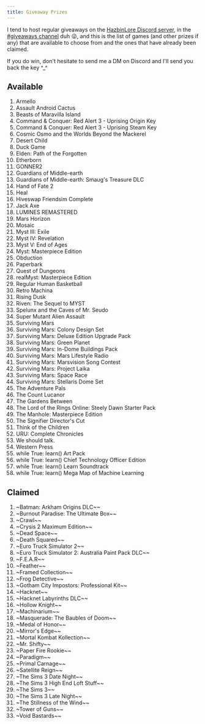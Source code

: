 ```yaml
---
title: Giveaway Prizes
---
```


I tend to host regular giveaways on the [HazbinLore Discord server][0], in the [#giveaways channel][1] duh 😜, and this is the list of games (and other prizes if any) that are available to choose from and the ones that have already been claimed.

If you do win, don't hesitate to send me a DM on Discord and I'll send you back the key ^_^

## Available

1. Armello
2. Assault Android Cactus
3. Beasts of Maravilla Island
4. Command & Conquer: Red Alert 3 - Uprising Origin Key
5. Command & Conquer: Red Alert 3 - Uprising Steam Key
6. Cosmic Osmo and the Worlds Beyond the Mackerel
7. Desert Child
8. Duck Game
9. Elden: Path of the Forgotten
10. Etherborn
11. GONNER2
12. Guardians of Middle-earth
13. Guardians of Middle-earth: Smaug's Treasure DLC
14. Hand of Fate 2
15. Heal
16. Hiveswap Friendsim Complete
17. Jack Axe
18. LUMINES REMASTERED
19. Mars Horizon
20. Mosaic
21. Myst III: Exile
22. Myst IV: Revelation
23. Myst V: End of Ages
24. Myst: Masterpiece Edition
25. Obduction
26. Paperbark
27. Quest of Dungeons
28. realMyst: Masterpiece Edition
29. Regular Human Basketball
30. Retro Machina
31. Rising Dusk
32. Riven: The Sequel to MYST
33. Spelunx and the Caves of Mr. Seudo
34. Super Mutant Alien Assault
35. Surviving Mars
36. Surviving Mars: Colony Design Set
37. Surviving Mars: Deluxe Edition Upgrade Pack
38. Surviving Mars: Green Planet
39. Surviving Mars: In-Dome Buildings Pack
40. Surviving Mars: Mars Lifestyle Radio
41. Surviving Mars: Marsvision Song Contest
42. Surviving Mars: Project Laika
43. Surviving Mars: Space Race
44. Surviving Mars: Stellaris Dome Set
45. The Adventure Pals
46. The Count Lucanor
47. The Gardens Between
48. The Lord of the Rings Online: Steely Dawn Starter Pack
49. The Manhole: Masterpiece Edition
50. The Signifier Director's Cut
51. Think of the Children
52. URU: Complete Chronicles
53. We should talk.
54. Western Press
55. while True: learn() Art Pack
56. while True: learn() Chief Technology Officer Edition
57. while True: learn() Learn Soundtrack
58. while True: learn() Mega Map of Machine Learning

## Claimed

1. ~Batman: Arkham Origins DLC~~
2. ~Burnout Paradise: The Ultimate Box~~
3. ~Crawl~~
4. ~Crysis 2 Maximum Edition~~
5. ~Dead Space~~
6. ~Death Squared~~
7. ~Euro Truck Simulator 2~~
8. ~Euro Truck Simulator 2: Australia Paint Pack DLC~~
9. ~F.E.A.R~~
10. ~Feather~~
11. ~Framed Collection~~
12. ~Frog Detective~~
13. ~Gotham City Impostors: Professional Kit~~
14. ~Hacknet~~
15. ~Hacknet Labyrinths DLC~~
16. ~Hollow Knight~~
17. ~Machinarium~~
18. ~Masquerade: The Baubles of Doom~~
19. ~Medal of Honor~~
20. ~Mirror's Edge~~
21. ~Mortal Kombat Kollection~~
22. ~Mr. Shifty~~
23. ~Paper Fire Rookie~~
24. ~Paradigm~~
25. ~Primal Carnage~~
26. ~Satellite Reign~~
27. ~The Sims 3 Date Night~~
28. ~The Sims 3 High End Loft Stuff~~
29. ~The Sims 3~~
30. ~The Sims 3 Late Night~~
31. ~The Stillness of the Wind~~
32. ~Tower of Guns~~
33. ~Void Bastards~~

[0]: https://discord.gg/73v24Z6nGA
[1]: https://discord.com/channels/825459536994893846/923368900513640488

